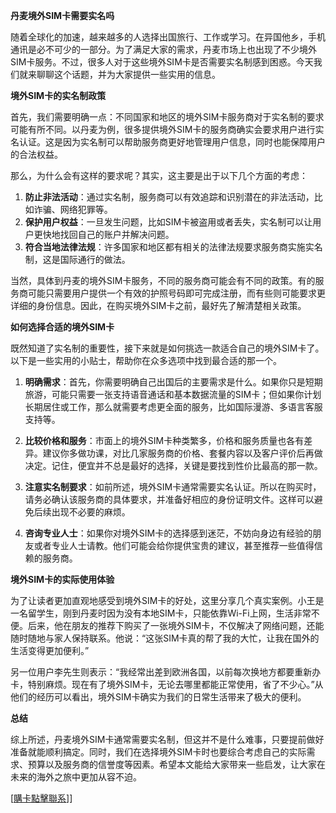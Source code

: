 **丹麦境外SIM卡需要实名吗**

随着全球化的加速，越来越多的人选择出国旅行、工作或学习。在异国他乡，手机通讯是必不可少的一部分。为了满足大家的需求，丹麦市场上也出现了不少境外SIM卡服务。不过，很多人对于这些境外SIM卡是否需要实名制感到困惑。今天我们就来聊聊这个话题，并为大家提供一些实用的信息。

**境外SIM卡的实名制政策**

首先，我们需要明确一点：不同国家和地区的境外SIM卡服务商对于实名制的要求可能有所不同。以丹麦为例，很多提供境外SIM卡的服务商确实会要求用户进行实名认证。这是因为实名制可以帮助服务商更好地管理用户信息，同时也能保障用户的合法权益。

那么，为什么会有这样的要求呢？其实，这主要是出于以下几个方面的考虑：

1. **防止非法活动**：通过实名制，服务商可以有效追踪和识别潜在的非法活动，比如诈骗、网络犯罪等。
2. **保护用户权益**：一旦发生问题，比如SIM卡被盗用或者丢失，实名制可以让用户更快地找回自己的账户并解决问题。
3. **符合当地法律法规**：许多国家和地区都有相关的法律法规要求服务商实施实名制，这是国际通行的做法。

当然，具体到丹麦的境外SIM卡服务，不同的服务商可能会有不同的政策。有的服务商可能只需要用户提供一个有效的护照号码即可完成注册，而有些则可能要求更详细的身份信息。因此，在购买境外SIM卡之前，最好先了解清楚相关政策。

**如何选择合适的境外SIM卡**

既然知道了实名制的重要性，接下来就是如何挑选一款适合自己的境外SIM卡了。以下是一些实用的小贴士，帮助你在众多选项中找到最合适的那一个。

1. **明确需求**：首先，你需要明确自己出国后的主要需求是什么。如果你只是短期旅游，可能只需要一张支持语音通话和基本数据流量的SIM卡；但如果你计划长期居住或工作，那么就需要考虑更全面的服务，比如国际漫游、多语言客服支持等。

2. **比较价格和服务**：市面上的境外SIM卡种类繁多，价格和服务质量也各有差异。建议你多做功课，对比几家服务商的价格、套餐内容以及客户评价后再做决定。记住，便宜并不总是最好的选择，关键是要找到性价比最高的那一款。

3. **注意实名制要求**：如前所述，境外SIM卡通常需要实名认证。所以在购买时，请务必确认该服务商的具体要求，并准备好相应的身份证明文件。这样可以避免后续出现不必要的麻烦。

4. **咨询专业人士**：如果你对境外SIM卡的选择感到迷茫，不妨向身边有经验的朋友或者专业人士请教。他们可能会给你提供宝贵的建议，甚至推荐一些值得信赖的服务商。

**境外SIM卡的实际使用体验**

为了让读者更加直观地感受到境外SIM卡的好处，这里分享几个真实案例。小王是一名留学生，刚到丹麦时因为没有本地SIM卡，只能依靠Wi-Fi上网，生活非常不便。后来，他在朋友的推荐下购买了一张境外SIM卡，不仅解决了网络问题，还能随时随地与家人保持联系。他说：“这张SIM卡真的帮了我的大忙，让我在国外的生活变得更加便利。”

另一位用户李先生则表示：“我经常出差到欧洲各国，以前每次换地方都要重新办卡，特别麻烦。现在有了境外SIM卡，无论去哪里都能正常使用，省了不少心。”从他们的经历可以看出，境外SIM卡确实为我们的日常生活带来了极大的便利。

**总结**

综上所述，丹麦境外SIM卡通常需要实名制，但这并不是什么难事，只要提前做好准备就能顺利搞定。同时，我们在选择境外SIM卡时也要综合考虑自己的实际需求、预算以及服务商的信誉度等因素。希望本文能给大家带来一些启发，让大家在未来的海外之旅中更加从容不迫。

[[購卡點擊聯系](https://t.me/s/esim1088)]]